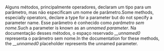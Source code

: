 <span data-ttu-id="aab25-101">Alguns métodos, principalmente operadores, declaram um tipo para um parâmetro, mas não especificam um nome de parâmetro.</span><span class="sxs-lookup"><span data-stu-id="aab25-101">Some methods, especially operators, declare a type for a parameter but do not specify a parameter name.</span></span> <span data-ttu-id="aab25-102">Esse parâmetro é conhecido como *parâmetro sem nome*.</span><span class="sxs-lookup"><span data-stu-id="aab25-102">Such a parameter is known as an *unnamed parameter*.</span></span> <span data-ttu-id="aab25-103">Na documentação desses métodos, o espaço reservado *__unnamed0* representa o parâmetro sem nome.</span><span class="sxs-lookup"><span data-stu-id="aab25-103">In the documentation for these methods, the *__unnamed0* placeholder represents the unnamed parameter.</span></span>